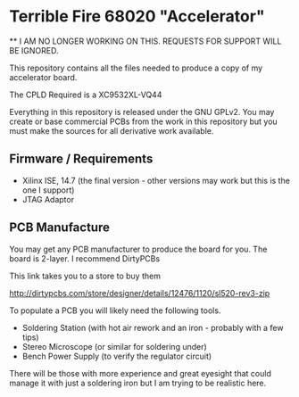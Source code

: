 Terrible Fire 68020 "Accelerator"
=================================

** I AM NO LONGER WORKING ON THIS. REQUESTS FOR SUPPORT WILL BE IGNORED.

This repository contains all the files needed to produce a copy of my accelerator board.

The CPLD Required is a XC9532XL-VQ44

Everything in this repository is released under the GNU GPLv2. You may create or base commercial PCBs from the work in this repository but you must make the sources for all derivative work available. 

Firmware / Requirements
------------

  * Xilinx ISE, 14.7 (the final version - other versions may work but this is the one I support)
  * JTAG Adaptor

PCB Manufacture
---------------

You may get any PCB manufacturer to produce the board for you. The board is 2-layer. I recommend DirtyPCBs 

This link takes you to a store to buy them 

http://dirtypcbs.com/store/designer/details/12476/1120/sl520-rev3-zip

To populate a PCB you will likely need the following tools.

  * Soldering Station (with hot air rework and an iron - probably with a few tips)
  * Stereo Microscope (or similar for soldering under)
  * Bench Power Supply (to verify the regulator circuit)
 
There will be those with more experience and great eyesight that could manage it with just a soldering iron but I am trying to be realistic here. 

